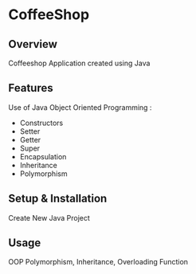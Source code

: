 # CoffeeShop

## Overview
Coffeeshop Application created using Java

## Features
Use of Java Object Oriented Programming :
- Constructors
- Setter
- Getter
- Super
- Encapsulation
- Inheritance
- Polymorphism


## Setup & Installation 
Create New Java Project

## Usage
OOP Polymorphism, Inheritance, Overloading Function

